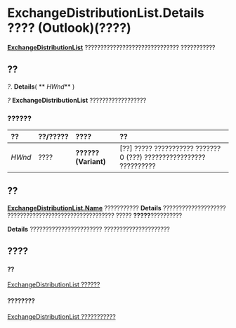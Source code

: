 
# ExchangeDistributionList.Details ???? (Outlook)(????)

 **[ExchangeDistributionList](2830dfba-6c0a-a81f-6b98-92ac2aafb59d.md)** ?????????????????????????????? ???????????


## ??

 _?_. **Details**( ** _HWnd_** )

 _?_ **ExchangeDistributionList** ??????????????????


### ??????



|**??**|**??/?????**|**????**|**??**|
|:-----|:-----|:-----|:-----|
| _HWnd_|????|**?????? (Variant)**|[??] ????? ??????????? ???????0 (???) ????????????????? ??????????|

## ??

 **[ExchangeDistributionList.Name](391e42c0-e099-5e65-ee52-e8f0b73a5f8f.md)** ??????????? **Details** ???????????????????? ?????????????????????????????????? ????? **?????**??????????

 **Details** ??????????????????????? ?????????????????????


## ????


#### ??


[ExchangeDistributionList ??????](2830dfba-6c0a-a81f-6b98-92ac2aafb59d.md)
#### ????????


[ExchangeDistributionList ???????????](http://msdn.microsoft.com/library/89105487-3e5b-ee8b-02e0-33ad42bd2fbe%28Office.15%29.aspx)